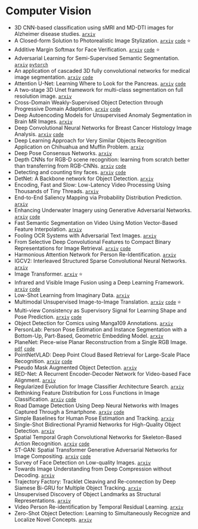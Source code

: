 # Computer Vision

- 3D CNN-based classification using sMRI and MD-DTI images for Alzheimer disease studies. [`arxiv`](https://arxiv.org/abs/1801.05968)
- A Closed-form Solution to Photorealistic Image Stylization. [`arxiv`](https://arxiv.org/abs/1802.06474) [`code`](https://github.com/NVIDIA/FastPhotoStyle) :star:
- Additive Margin Softmax for Face Verification. [`arxiv`](https://arxiv.org/abs/1801.05599) [`code`](https://github.com/happynear/AMSoftmax) :star:
- Adversarial Learning for Semi-Supervised Semantic Segmentation. [`arxiv`](https://arxiv.org/abs/1802.07934) [`pytorch`](https://github.com/hfslyc/AdvSemiSeg)
- An application of cascaded 3D fully convolutional networks for medical image segmentation. [`arxiv`](https://arxiv.org/abs/1803.05431) [`code`](https://github.com/holgerroth/3Dunet_abdomen_cascade)
- Attention U-Net: Learning Where to Look for the Pancreas. [`arxiv`](https://arxiv.org/abs/1804.03999) [`code`](https://github.com/ozan-oktay/Attention-Gated-Networks)
- A two-stage 3D Unet framework for multi-class segmentation on full resolution image. [`arxiv`](https://arxiv.org/abs/1804.04341)
- Cross-Domain Weakly-Supervised Object Detection through Progressive Domain Adaptation. [`arxiv`](https://arxiv.org/abs/1803.11365) [`code`](https://github.com/naoto0804/cross-domain-detection)
- Deep Autoencoding Models for Unsupervised Anomaly Segmentation in Brain MR Images. [`arxiv`](https://arxiv.org/abs/1804.04488)
- Deep Convolutional Neural Networks for Breast Cancer Histology Image Analysis. [`arxiv`](https://arxiv.org/abs/1802.00752) [`code`](https://github.com/alexander-rakhlin/ICIAR2018)
- Deep Learning Approach for Very Similar Objects Recognition Application on Chihuahua and Muffin Problem. [`arxiv`](https://arxiv.org/abs/1801.09573)
- Deep Pose Consensus Networks. [`arxiv`](https://arxiv.org/abs/1803.08190) 
- Depth CNNs for RGB-D scene recognition: learning from scratch better than transferring from RGB-CNNs. [`arxiv`](https://arxiv.org/abs/1801.06797) [`code`](https://github.com/songxinhang/D-CNN)
- Detecting and counting tiny faces. [`arxiv`](https://arxiv.org/abs/1801.06504) [`code`](https://github.com/alexattia/ExtendedTinyFaces)
- DetNet: A Backbone network for Object Detection. [`arxiv`](https://arxiv.org/abs/1804.06215)
- Encoding, Fast and Slow: Low-Latency Video Processing Using Thousands of Tiny Threads. [`arxiv`](https://www.usenix.org/system/files/conference/nsdi17/nsdi17-fouladi.pdf)
- End-to-End Saliency Mapping via Probability Distribution Prediction. [`arxiv`](https://arxiv.org/abs/1804.01793)
- Enhancing Underwater Imagery using Generative Adversarial Networks. [`arxiv`](https://arxiv.org/abs/1801.04011) [`code`](https://github.com//cameronfabbri/Underwater-Color-Correction)
- Fast Semantic Segmentation on Video Using Motion Vector-Based Feature Interpolation. [`arxiv`](https://arxiv.org/abs/1803.07742)
- Fooling OCR Systems with Adversarial Text Images. [`arxiv`](https://arxiv.org/abs/1802.05385)
- From Selective Deep Convolutional Features to Compact Binary Representations for Image Retrieval. [`arxiv`](https://arxiv.org/abs/1802.02899) [`code`](https://github.com/hnanhtuan/selectiveConvFeature)
- Harmonious Attention Network for Person Re-Identification. [`arxiv`](https://arxiv.org/abs/1802.08122)
- IGCV2: Interleaved Structured Sparse Convolutional Neural Networks. [`arxiv`](https://arxiv.org/abs/1804.06202)
- Image Transformer. [`arxiv`](https://arxiv.org/abs/1802.05751) :star:
- Infrared and Visible Image Fusion using a Deep Learning Framework. [`arxiv`](https://arxiv.org/abs/1804.06992) [`code`](https://github.com/exceptionLi/imagefusion_deeplearning)
- Low-Shot Learning from Imaginary Data. [`arxiv`](https://arxiv.org/abs/1801.05401)
- Multimodal Unsupervised Image-to-Image Translation. [`arxiv`](https://arxiv.org/abs/1804.04732) [`code`](https://github.com/nvlabs/MUNIT) :star:
- Multi-view Consistency as Supervisory Signal for Learning Shape and Pose Prediction. [`arxiv`](https://arxiv.org/abs/1801.03910) [`code`](https://github.com//shubhtuls/mvcSnP)
- Object Detection for Comics using Manga109 Annotations. [`arxiv`](http://xxx.itp.ac.cn/abs/1803.08670)
- PersonLab: Person Pose Estimation and Instance Segmentation with a Bottom-Up, Part-Based, Geometric Embedding Model. [`arxiv`](https://arxiv.org/abs/1803.08225)
- PlaneNet: Piece-wise Planar Reconstruction from a Single RGB Image. [`pdf`](https://eng.ucmerced.edu/people/jyang44/papers/cvpr2018_PlaneNet_camera_ready.pdf) [`code`](https://github.com/art-programmer/PlaneNet)
- PointNetVLAD: Deep Point Cloud Based Retrieval for Large-Scale Place Recognition. [`arxiv`](https://arxiv.org/abs/1804.03492) [`code`](https://github.com/mikacuy/pointnetvlad)
- Pseudo Mask Augmented Object Detection. [`arxiv`](https://arxiv.org/abs/1803.05858)
- RED-Net: A Recurrent Encoder-Decoder Network for Video-based Face Alignment. [`arxiv`](https://arxiv.org/abs/1801.06066) 
- Regularized Evolution for Image Classifier Architecture Search. [`arxiv`](https://arxiv.org/abs/1802.01548)
- Rethinking Feature Distribution for Loss Functions in Image Classification. [`arxiv`](https://arxiv.org/abs/1803.02988) [`code`](https://github.com/WeitaoVan/L-GM-loss)
- Road Damage Detection Using Deep Neural Networks with Images Captured Through a Smartphone. [`arxiv`](https://arxiv.org/abs/1801.09454) [`code`](https://github.com/sekilab/RoadDamageDetector/)
- Simple Baselines for Human Pose Estimation and Tracking. [`arxiv`](https://arxiv.org/abs/1804.06208)
- Single-Shot Bidirectional Pyramid Networks for High-Quality Object Detection. [`arxiv`](https://arxiv.org/abs/1803.08208)
- Spatial Temporal Graph Convolutional Networks for Skeleton-Based Action Recognition. [`arxiv`](https://arxiv.org/abs/1801.07455) [`code`](https://github.com/yysijie/st-gcn)
- ST-GAN: Spatial Transformer Generative Adversarial Networks for Image Compositing. [`arxiv`](https://arxiv.org/abs/1803.01837) [`code`](https://github.com/chenhsuanlin/spatial-transformer-GAN)
- Survey of Face Detection on Low-quality Images. [`arxiv`](https://arxiv.org/abs/1804.07362)
- Towards Image Understanding from Deep Compression without Decoding. [`arxiv`](https://arxiv.org/abs/1803.06131)
- Trajectory Factory: Tracklet Cleaving and Re-connection by Deep Siamese Bi-GRU for Multiple Object Tracking. [`arxiv`](https://arxiv.org/abs/1804.04555)
- Unsupervised Discovery of Object Landmarks as Structural Representations. [`arxiv`](https://arxiv.org/abs/1804.04412)
- Video Person Re-identification by Temporal Residual Learning. [`arxiv`](https://arxiv.org/abs/1802.07918)
- Zero-Shot Object Detection: Learning to Simultaneously Recognize and Localize Novel Concepts. [`arxiv`](https://arxiv.org/abs/1803.06049)
